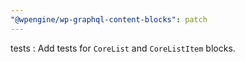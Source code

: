 ```yaml
---
"@wpengine/wp-graphql-content-blocks": patch
---
```


tests : Add tests for `CoreList` and `CoreListItem` blocks.
